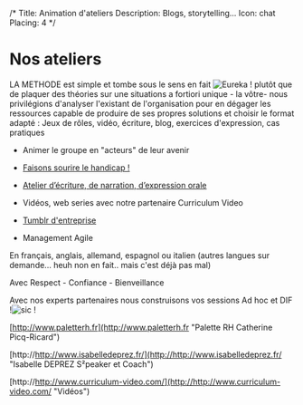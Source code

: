 /*
Title: Animation d'ateliers
Description: Blogs, storytelling...
Icon: chat
Placing: 4
*/

# Nos ateliers

LA METHODE est simple et tombe sous le sens en fait ![Eureka !](http://i.imgur.com/zE6eutV.jpg) plutôt que de plaquer des théories sur une situations a fortiori unique - la vôtre- nous privilégions d'analyser l'existant de l'organisation pour en dégager les ressources capable de produire de ses propres solutions et	choisir le format adapté : Jeux de rôles, vidéo, écriture, blog, exercices d'expression, cas pratiques
*	Animer le groupe en "acteurs" de leur avenir

* [Faisons sourire le handicap !](handicap1)

*	[Atelier d’écriture, de narration, d’expression orale](storytelling1)
*	Vidéos, web series avec notre partenaire Curriculum Video 
*	[Tumblr d'entreprise](tumblrdentreprise1)
*	Management Agile 

En français, anglais, allemand, espagnol ou italien (autres langues sur demande... heuh non en fait.. mais c'est déjà pas mal)

Avec Respect - Confiance - Bienveillance

Avec nos experts partenaires nous construisons vos sessions Ad hoc et DIF !![sic !](http://i.imgur.com/ZdIoqJt.gif)

[http://www.paletterh.fr](http://www.paletterh.fr "Palette RH Catherine Picq-Ricard")

[http://http://www.isabelledeprez.fr/](http://http://www.isabelledeprez.fr/ "Isabelle DEPREZ S²peaker et Coach")

[http://http://www.curriculum-video.com/](http://http://www.curriculum-video.com/ "Vidéos")

